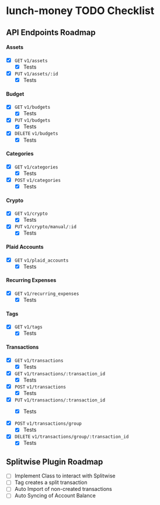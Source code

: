 # lunch-money TODO Checklist

## API Endpoints Roadmap

#### Assets

- [x] `GET` `v1/assets`
    - [x] Tests
- [x] `PUT` `v1/assets/:id`
    - [x] Tests

#### Budget

- [x] `GET` `v1/budgets`
    - [x] Tests
- [x] `PUT` `v1/budgets`
    - [x] Tests
- [x] `DELETE` `v1/budgets`
    - [x] Tests

#### Categories

- [x] `GET` `v1/categories`
    - [x] Tests
- [x] `POST` `v1/categories`
    - [x] Tests

#### Crypto

- [x] `GET` `v1/crypto`
    - [x] Tests
- [x] `PUT` `v1/crypto/manual/:id`
    - [x] Tests

#### Plaid Accounts

- [x] `GET` `v1/plaid_accounts`
    - [x] Tests

#### Recurring Expenses

- [x] `GET` `v1/recurring_expenses`
    - [x] Tests

#### Tags

- [x] `GET` `v1/tags`
    - [x] Tests

#### Transactions

- [x] `GET` `v1/transactions`
    - [x] Tests
- [x] `GET` `v1/transactions/:transaction_id`
    - [x] Tests
- [x] `POST` `v1/transactions`
    - [x] Tests
- [x] `PUT` `v1/transactions/:transaction_id`
    - [x] Tests


- [x] `POST` `v1/transactions/group`
    - [x] Tests
- [x] `DELETE` `v1/transactions/group/:transaction_id`
    - [x] Tests

## Splitwise Plugin Roadmap

- [ ] Implement Class to interact with Splitwise
- [ ] Tag creates a split transaction
- [ ] Auto Import of non-created transactions
- [ ] Auto Syncing of Account Balance
